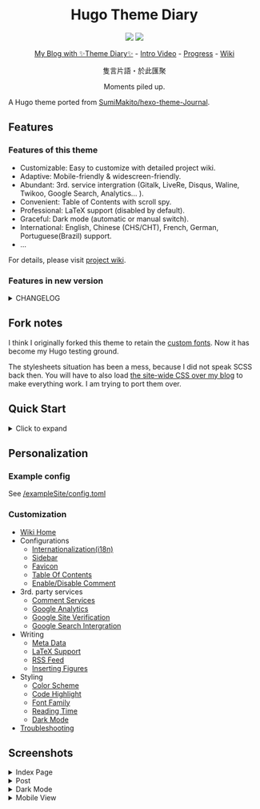 # <div align="center">Hugo Theme Diary</div>

<div align="center">

![](https://img.shields.io/badge/license-MIT-blue.svg)
![](https://img.shields.io/badge/version-1.3.0-brightgreen)

[My Blog with ✨Theme Diary✨](https://risehere.net/) -
[Intro Video](https://www.bilibili.com/video/av84273002) -
[Progress](https://github.com/AmazingRise/hugo-theme-diary/projects/) -
[Wiki](https://github.com/amazingrise/hugo-theme-diary/wiki)

隻言片語・於此匯聚

Moments piled up.

</div>

A Hugo theme ported from [SumiMakito/hexo-theme-Journal](https://github.com/SumiMakito/hexo-theme-Journal/).


## Features

### Features of this theme

- Customizable: Easy to customize with detailed project wiki.
- Adaptive: Mobile-friendly & widescreen-friendly.
- Abundant: 3rd. service intergration (Gitalk, LiveRe, Disqus, Waline, Twikoo, Google Search, Analytics... ).
- Convenient: Table of Contents with scroll spy.
- Professional: LaTeX support (disabled by default).
- Graceful: Dark mode (automatic or manual switch).
- International: English, Chinese (CHS/CHT), French, German, Portuguese(Brazil) support.
- ...

For details, please visit [project wiki](https://github.com/AmazingRise/hugo-theme-diary/wiki/).

### Features in new version

<details>
<summary>CHANGELOG</summary>

1.3.0:

- Removed jQuery and other redundant scripts.
- Some improvements on performance.

</details>


## Fork notes

I think I originally forked this theme to retain the [custom fonts](https://github.com/loikein/hugo-theme-diary/blob/343e0ec8bfaee9cf687879a377a818e1ae94ffa4/layouts/partials/head.html#L58-L61). Now it has become my Hugo testing ground.

The stylesheets situation has been a mess, because I did not speak SCSS back then. You will have to also load [the site-wide CSS over my blog](https://github.com/loikein/blog-hugo/tree/main/assets/css) to make everything work. I am trying to port them over.


## Quick Start

<details>
<summary>Click to expand</summary>

If your website is using Git as version control, please do as follows:

1. Fetch the theme dir.

From the root of your Hugo site, open the terminal and execute:
```bash
git submodule add https://github.com/AmazingRise/hugo-theme-diary.git themes/diary
```
2. Update git repository.

Then update the git repository from the root of your site:
```bash
git submodule update --remote --merge
```

3. Run example site.

From the root of themes/diary/exampleSite:
```bash
hugo server --themesDir ../..
```

</details>

## Personalization

### Example config

See [/exampleSite/config.toml](https://github.com/AmazingRise/hugo-theme-diary/blob/main/exampleSite/config.toml)

### Customization

- [Wiki Home](https://github.com/AmazingRise/hugo-theme-diary/wiki)
- Configurations
  * [Internationalization(i18n)](https://github.com/AmazingRise/hugo-theme-diary/wiki/Internationalization)
  * [Sidebar](https://github.com/AmazingRise/hugo-theme-diary/wiki/Customization#customize-sidebar)
  * [Favicon](https://github.com/AmazingRise/hugo-theme-diary/wiki/Customization#add-favicon)
  * [Table Of Contents](https://github.com/AmazingRise/hugo-theme-diary/wiki/Table-Of-Contents)
  * [Enable/Disable Comment](https://github.com/AmazingRise/hugo-theme-diary/wiki/Comment-Area)
- 3rd. party services
  * [Comment Services](https://github.com/AmazingRise/hugo-theme-diary/wiki/Comment)
  * [Google Analytics](https://github.com/AmazingRise/hugo-theme-diary/wiki/Customization#add-google-analytics)
  * [Google Site Verification](https://github.com/AmazingRise/hugo-theme-diary/wiki/Customization#add-google-site-verification)
  * [Google Search Intergration](https://github.com/AmazingRise/hugo-theme-diary/wiki/Customization#add-google-search-box-on-your-site)
- Writing
  * [Meta Data](https://github.com/AmazingRise/hugo-theme-diary/wiki/Post's-meta-data)
  * [LaTeX Support](https://github.com/AmazingRise/hugo-theme-diary/wiki/MathJax)
  * [RSS Feed](https://github.com/AmazingRise/hugo-theme-diary/wiki/RSS-Feed)
  * [Inserting Figures](https://github.com/AmazingRise/hugo-theme-diary/wiki/Inserting-Figures)
- Styling
  * [Color Scheme](https://github.com/AmazingRise/hugo-theme-diary/wiki/Customization#change-color-scheme)
  * [Code Highlight](https://github.com/AmazingRise/hugo-theme-diary/wiki/Customization#about-highlight)
  * [Font Family](https://github.com/AmazingRise/hugo-theme-diary/wiki/Customization#change-default-font-scheme)
  * [Reading Time](https://github.com/AmazingRise/hugo-theme-diary/wiki/Reading-Time)
  * [Dark Mode](https://github.com/AmazingRise/hugo-theme-diary/wiki/Dark-Mode)
- [Troubleshooting](https://github.com/AmazingRise/hugo-theme-diary/wiki/Troubleshooting)


## Screenshots

<details>
<summary>Index Page</summary>

![](images/main.png)

</details>

<details>
<summary>Post</summary>

![](images/essay.png)

![](images/essay2.png)

</details>

<details>
<summary>Dark Mode</summary>

![](images/dark.png)

</details>

<details>
<summary>Mobile View</summary>

![](images/m_main.png)

![](images/m_drawer.png)

</details>



</details>
